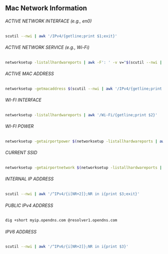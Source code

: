 ## Mac Network Information

###### ACTIVE NETWORK INTERFACE (e.g., en0)
```bash
scutil --nwi | awk '/IPv4/{getline;print $1;exit}'
```

###### ACTIVE NETWORK SERVICE (e.g., Wi-Fi)
```bash
networksetup -listallhardwareports | awk -F': ' -v v="$(scutil --nwi | awk '/IPv4/{getline;print $1;exit}')" '$0~v{print a}{a=$NF}'
```

###### ACTIVE MAC ADDRESS
```bash
networksetup -getmacaddress $(scutil --nwi | awk '/IPv4/{getline;print $1;exit}') | awk '{print $3}'
```

###### WI-FI INTERFACE
```bash
networksetup -listallhardwareports | awk '/Wi-Fi/{getline;print $2}'
```

###### WI-FI POWER
```bash
networksetup -getairportpower $(networksetup -listallhardwareports | awk -F': ' '/Wi-Fi/{getline;print $2}') | awk '{print $NF}'
```

###### CURRENT SSID
```bash
networksetup -getairportnetwork $(networksetup -listallhardwareports | awk -F': ' '/Wi-Fi/{getline;print $2}') 2>/dev/null | awk -F': ' '{print $NF}'
```

###### INTERNAL IP ADDRESS
```bash
scutil --nwi | awk '/^IPv4/{i[NR+2]};NR in i{print $3;exit}'
```

###### PUBLIC IPv4 ADDRESS
```bash
dig +short myip.opendns.com @resolver1.opendns.com
```

###### IPV6 ADDRESS
```bash
scutil --nwi | awk '/^IPv6/{i[NR+2]};NR in i{print $3}'
```
